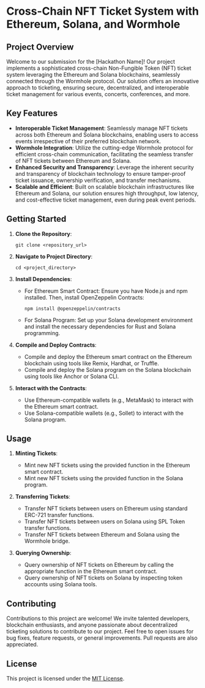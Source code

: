 
# Cross-Chain NFT Ticket System with Ethereum, Solana, and Wormhole

## Project Overview

Welcome to our submission for the [Hackathon Name]! Our project implements a sophisticated cross-chain Non-Fungible Token (NFT) ticket system leveraging the Ethereum and Solana blockchains, seamlessly connected through the Wormhole protocol. Our solution offers an innovative approach to ticketing, ensuring secure, decentralized, and interoperable ticket management for various events, concerts, conferences, and more.

## Key Features

- **Interoperable Ticket Management**: Seamlessly manage NFT tickets across both Ethereum and Solana blockchains, enabling users to access events irrespective of their preferred blockchain network.
- **Wormhole Integration**: Utilize the cutting-edge Wormhole protocol for efficient cross-chain communication, facilitating the seamless transfer of NFT tickets between Ethereum and Solana.
- **Enhanced Security and Transparency**: Leverage the inherent security and transparency of blockchain technology to ensure tamper-proof ticket issuance, ownership verification, and transfer mechanisms.
- **Scalable and Efficient**: Built on scalable blockchain infrastructures like Ethereum and Solana, our solution ensures high throughput, low latency, and cost-effective ticket management, even during peak event periods.

## Getting Started

1. **Clone the Repository**: 
   ```
   git clone <repository_url>
   ```

2. **Navigate to Project Directory**:
   ```
   cd <project_directory>
   ```

3. **Install Dependencies**:
   - For Ethereum Smart Contract: Ensure you have Node.js and npm installed. Then, install OpenZeppelin Contracts:
     ```
     npm install @openzeppelin/contracts
     ```
   - For Solana Program: Set up your Solana development environment and install the necessary dependencies for Rust and Solana programming.

4. **Compile and Deploy Contracts**:
   - Compile and deploy the Ethereum smart contract on the Ethereum blockchain using tools like Remix, Hardhat, or Truffle.
   - Compile and deploy the Solana program on the Solana blockchain using tools like Anchor or Solana CLI.

5. **Interact with the Contracts**:
   - Use Ethereum-compatible wallets (e.g., MetaMask) to interact with the Ethereum smart contract.
   - Use Solana-compatible wallets (e.g., Sollet) to interact with the Solana program.

## Usage

1. **Minting Tickets**:
   - Mint new NFT tickets using the provided function in the Ethereum smart contract.
   - Mint new NFT tickets using the provided function in the Solana program.

2. **Transferring Tickets**:
   - Transfer NFT tickets between users on Ethereum using standard ERC-721 transfer functions.
   - Transfer NFT tickets between users on Solana using SPL Token transfer functions.
   - Transfer NFT tickets between Ethereum and Solana using the Wormhole bridge.

3. **Querying Ownership**:
   - Query ownership of NFT tickets on Ethereum by calling the appropriate function in the Ethereum smart contract.
   - Query ownership of NFT tickets on Solana by inspecting token accounts using Solana tools.

## Contributing

Contributions to this project are welcome! We invite talented developers, blockchain enthusiasts, and anyone passionate about decentralized ticketing solutions to contribute to our project. Feel free to open issues for bug fixes, feature requests, or general improvements. Pull requests are also appreciated.

## License

This project is licensed under the [MIT License](LICENSE).

